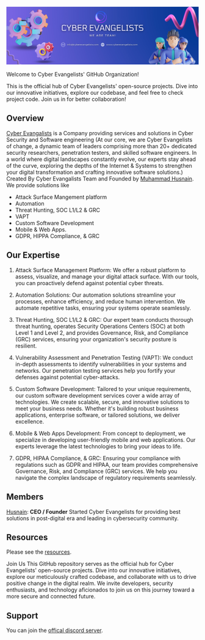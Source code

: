 ![Image](github-profile-ce.png)

Welcome to Cyber Evangelists' GitHub Organization!

This is the official hub of Cyber Evangelists' open-source projects. Dive into our innovative initiatives, explore our codebase, and feel free to check project code. Join us in for better collaboration!

## Overview
[Cyber Evangalists](https://www.cyberevangelists.com) is a Company providing services and solutions in Cyber Security and Software engineering (At our core, we are Cyber Evangelists of change, a dynamic team of leaders comprising more than 20+ dedicated security researchers, penetration testers, and skilled software engineers. In a world where digital landscapes constantly evolve, our experts stay ahead of the curve, exploring the depths of the Internet & Systems to strengthen your digital transformation and crafting innovative software solutions.) Created By Cyber Evangalists Team and Founded by [Muhammad Husnain](https://github.com/husnain-ce). We provide solutions like 
- Attack Surface Mangement platform
- Automation
- Threat Hunting, SOC L1/L2 & GRC
- VAPT
- Custom Software Development
- Mobile & Web Apps.
- GDPR, HIPPA Compliance, & GRC

## Our Expertise

1. Attack Surface Management Platform:
We offer a robust platform to assess, visualize, and manage your digital attack surface. With our tools, you can proactively defend against potential cyber threats.

2. Automation Solutions:
Our automation solutions streamline your processes, enhance efficiency, and reduce human intervention. We automate repetitive tasks, ensuring your systems operate seamlessly.

3. Threat Hunting, SOC L1/L2 & GRC:
Our expert team conducts thorough threat hunting, operates Security Operations Centers (SOC) at both Level 1 and Level 2, and provides Governance, Risk, and Compliance (GRC) services, ensuring your organization's security posture is resilient.

4. Vulnerability Assessment and Penetration Testing (VAPT):
We conduct in-depth assessments to identify vulnerabilities in your systems and networks. Our penetration testing services help you fortify your defenses against potential cyber-attacks.

5. Custom Software Development:
Tailored to your unique requirements, our custom software development services cover a wide array of technologies. We create scalable, secure, and innovative solutions to meet your business needs. Whether it's building robust business applications, enterprise software, or tailored solutions, we deliver excellence.

6. Mobile & Web Apps Development:
From concept to deployment, we specialize in developing user-friendly mobile and web applications. Our experts leverage the latest technologies to bring your ideas to life.

7. GDPR, HIPAA Compliance, & GRC:
Ensuring your compliance with regulations such as GDPR and HIPAA, our team provides comprehensive Governance, Risk, and Compliance (GRC) services. We help you navigate the complex landscape of regulatory requirements seamlessly.

## Members
[Husnain](https://www.github.com/husnain-ce): **CEO / Founder** 
Started Cyber Evangelists for providing best solutions in post-digital era and leading in cybersecurity community.


## Resources
Please see the [resources](https://github.com/cyber-evangelists).

Join Us
This GitHub repository serves as the official hub for Cyber Evangelists' open-source projects. Dive into our innovative initiatives, explore our meticulously crafted codebase, and collaborate with us to drive positive change in the digital realm. We invite developers, security enthusiasts, and technology aficionados to join us on this journey toward a more secure and connected future.

## Support
You can join the [offical discord server]().
